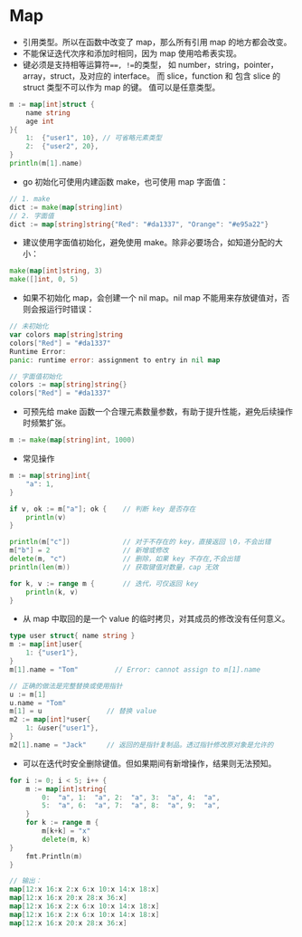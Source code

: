 
Map
=========

- 引用类型。所以在函数中改变了 map，那么所有引用 map 的地方都会改变。
- 不能保证迭代次序和添加时相同，因为 map 使用哈希表实现。
- 键必须是支持相等运算符`==, !=`的类型，
如 number，string，pointer，array，struct，及对应的 interface。
而 slice，function 和 包含 slice 的 struct 类型不可以作为 map 的键。
值可以是任意类型。

```go
m := map[int]struct {
    name string
    age int
}{
    1:  {"user1", 10}, // 可省略元素类型
    2:  {"user2", 20},
}
println(m[1].name)
```

- go 初始化可使用内建函数 make，也可使用 map 字面值：

```go
// 1. make
dict := make(map[string]int)
// 2. 字面值
dict := map[string]string{"Red": "#da1337", "Orange": "#e95a22"}
```

- 建议使用字面值初始化，避免使用 make。除非必要场合，如知道分配的大小：

```go
make(map[int]string, 3)
make([]int, 0, 5)
```

- 如果不初始化 map，会创建一个 nil map。nil map 不能用来存放键值对，否则会报运行时错误：

```go
// 未初始化
var colors map[string]string
colors["Red"] = "#da1337"
Runtime Error:
panic: runtime error: assignment to entry in nil map

// 字面值初始化
colors := map[string]string{}
colors["Red"] = "#da1337"
```

- 可预先给 make 函数一个合理元素数量参数，有助于提升性能，避免后续操作时频繁扩张。

```go
m := make(map[string]int, 1000)
```

- 常见操作

```go
m := map[string]int{
    "a": 1,
}

if v, ok := m["a"]; ok {    // 判断 key 是否存在
    println(v)
}

println(m["c"])             // 对于不存在的 key，直接返回 \0，不会出错
m["b"] = 2                  // 新增或修改
delete(m, "c")              // 删除，如果 key 不存在,不会出错
println(len(m))             // 获取键值对数量，cap 无效

for k, v := range m {       // 迭代，可仅返回 key
    println(k, v)
}
```

- 从 map 中取回的是一个 value 的临时拷贝，对其成员的修改没有任何意义。

```go
type user struct{ name string }
m := map[int]user{
    1: {"user1"},
}
m[1].name = "Tom"         // Error: cannot assign to m[1].name

// 正确的做法是完整替换或使用指针
u := m[1]
u.name = "Tom"
m[1] = u                // 替换 value
m2 := map[int]*user{
    1: &user{"user1"},
}
m2[1].name = "Jack"     // 返回的是指针复制品。透过指针修改原对象是允许的
```

- 可以在迭代时安全删除键值。但如果期间有新增操作，结果则无法预知。

```go
for i := 0; i < 5; i++ {
    m := map[int]string{
        0:  "a", 1:  "a", 2:  "a", 3:  "a", 4:  "a",
        5:  "a", 6:  "a", 7:  "a", 8:  "a", 9:  "a",
    }
    for k := range m {
        m[k+k] = "x"
        delete(m, k)
}
    fmt.Println(m)
}

// 输出：
map[12:x 16:x 2:x 6:x 10:x 14:x 18:x]
map[12:x 16:x 20:x 28:x 36:x]
map[12:x 16:x 2:x 6:x 10:x 14:x 18:x]
map[12:x 16:x 2:x 6:x 10:x 14:x 18:x]
map[12:x 16:x 20:x 28:x 36:x]
```
